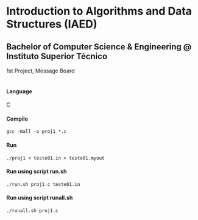 # Introduction to Algorithms and Data Structures (IAED)
## Bachelor of Computer Science & Engineering @ Instituto Superior Técnico
1st Project, Message Board
<br><br>

#### Language
C

#### Compile
```gcc -Wall -o proj1 *.c```

#### Run
```./proj1 < teste01.in > teste01.myout```

#### Run using script run.sh
```./run.sh proj1.c teste01.in```

#### Run using script runall.sh
```./runall.sh proj1.c```
